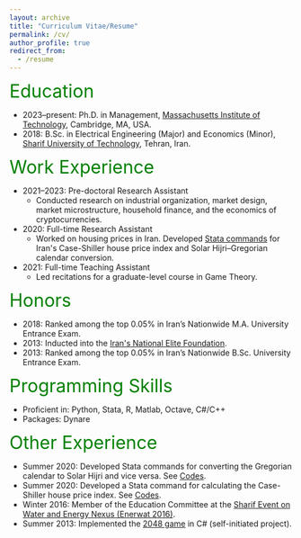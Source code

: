 ```yaml
---
layout: archive 
title: "Curriculum Vitae/Resume"
permalink: /cv/
author_profile: true
redirect_from:
  - /resume
---
```


<font size="6" color="green">Education</font>

* 2023–present: Ph.D. in Management, <a href="https://web.mit.edu" target="_blank" rel="noopener noreferrer">Massachusetts Institute of Technology</a>, Cambridge, MA, USA.
* 2018: B.Sc. in Electrical Engineering (Major) and Economics (Minor), <a href="https://en.sharif.edu" target="_blank" rel="noopener noreferrer">Sharif University of Technology</a>, Tehran, Iran.

<font size="6" color="green">Work Experience</font>

* 2021–2023: Pre-doctoral Research Assistant
  * Conducted research on industrial organization, market design, market microstructure, household finance, and the economics of cryptocurrencies.
* 2020: Full-time Research Assistant
  * Worked on housing prices in Iran. Developed <a href="https://peymanshahidi.github.io/codes/" target="_blank" rel="noopener noreferrer">Stata commands</a> for Iran's Case-Shiller house price index and Solar Hijri–Gregorian calendar conversion.
* 2021: Full-time Teaching Assistant
  * Led recitations for a graduate-level course in Game Theory.

<font size="6" color="green">Honors</font>

* 2018: Ranked among the top 0.05% in Iran’s Nationwide M.A. University Entrance Exam.
* 2013: Inducted into the [Iran's National Elite Foundation](https://www.bmn.ir).
* 2013: Ranked among the top 0.05% in Iran’s Nationwide B.Sc. University Entrance Exam.

<font size="6" color="green">Programming Skills</font>

* Proficient in: Python, Stata, R, Matlab, Octave, C#/C++
* Packages: Dynare

<font size="6" color="green">Other Experience</font>

* Summer 2020: Developed Stata commands for converting the Gregorian calendar to Solar Hijri and vice versa. See <a href="https://peymanshahidi.github.io/codes/" target="_blank" rel="noopener noreferrer">Codes</a>.
* Summer 2020: Developed a Stata command for calculating the Case-Shiller house price index. See <a href="https://peymanshahidi.github.io/codes/" target="_blank" rel="noopener noreferrer">Codes</a>.
* Winter 2016: Member of the Education Committee at the <a href="http://enerwat.sharif.ir/?lang=en" target="_blank" rel="noopener noreferrer">Sharif Event on Water and Energy Nexus (Enerwat 2016)</a>.
* Summer 2013: Implemented the <a href="https://en.wikipedia.org/wiki/2048_(video_game)" target="_blank" rel="noopener noreferrer">2048 game</a> in C# (self-initiated project).
